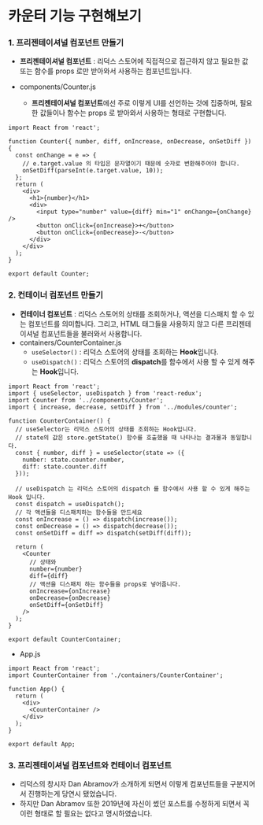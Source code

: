 # 카운터 기능 구현해보기



### 1. 프리젠테이셔널 컴포넌트 만들기

- **프리젠테이셔널 컴포넌트** : 리덕스 스토어에 직접적으로 접근하지 않고 필요한 값 또는 함수를 props 로만 받아와서 사용하는 컴포넌트입니다.

- components/Counter.js
  - **프리젠테이셔널 컴포넌트**에선 주로 이렇게 UI를 선언하는 것에 집중하며, 필요한 값들이나 함수는 props 로 받아와서 사용하는 형태로 구현합니다.

```react
import React from 'react';

function Counter({ number, diff, onIncrease, onDecrease, onSetDiff }) {
  const onChange = e => {
    // e.target.value 의 타입은 문자열이기 때문에 숫자로 변환해주어야 합니다.
    onSetDiff(parseInt(e.target.value, 10));
  };
  return (
    <div>
      <h1>{number}</h1>
      <div>
        <input type="number" value={diff} min="1" onChange={onChange} />
        <button onClick={onIncrease}>+</button>
        <button onClick={onDecrease}>-</button>
      </div>
    </div>
  );
}

export default Counter;
```



### 2. 컨테이너 컴포넌트 만들기

- **컨테이너 컴포넌트** : 리덕스 스토어의 상태를 조회하거나, 액션을 디스패치 할 수 있는 컴포넌트를 의미합니다. 그리고, HTML 태그들을 사용하지 않고 다른 프리젠테이셔널 컴포넌트들을 불러와서 사용합니다.
- containers/CounterContainer.js
  - `useSelector()` : 리덕스 스토어의 상태를 조회하는 **Hook**입니다.
  - `useDispatch()` : 리덕스 스토어의 **dispatch**를 함수에서 사용 할 수 있게 해주는 **Hook**입니다.

```react
import React from 'react';
import { useSelector, useDispatch } from 'react-redux';
import Counter from '../components/Counter';
import { increase, decrease, setDiff } from '../modules/counter';

function CounterContainer() {
  // useSelector는 리덕스 스토어의 상태를 조회하는 Hook입니다.
  // state의 값은 store.getState() 함수를 호출했을 때 나타나는 결과물과 동일합니다.
  const { number, diff } = useSelector(state => ({
    number: state.counter.number,
    diff: state.counter.diff
  }));

  // useDispatch 는 리덕스 스토어의 dispatch 를 함수에서 사용 할 수 있게 해주는 Hook 입니다.
  const dispatch = useDispatch();
  // 각 액션들을 디스패치하는 함수들을 만드세요
  const onIncrease = () => dispatch(increase());
  const onDecrease = () => dispatch(decrease());
  const onSetDiff = diff => dispatch(setDiff(diff));

  return (
    <Counter
      // 상태와
      number={number}
      diff={diff}
      // 액션을 디스패치 하는 함수들을 props로 넣어줍니다.
      onIncrease={onIncrease}
      onDecrease={onDecrease}
      onSetDiff={onSetDiff}
    />
  );
}

export default CounterContainer;
```

- App.js

```react
import React from 'react';
import CounterContainer from './containers/CounterContainer';

function App() {
  return (
    <div>
      <CounterContainer />
    </div>
  );
}

export default App;
```



### 3. 프리젠테이셔널 컴포넌트와 컨테이너 컴포넌트

- 리덕스의 창시자 Dan Abramov가 소개하게 되면서 이렇게 컴포넌트들을 구분지어서 진행하는게 당연시 됐었습니다.
- 하지만 Dan Abramov 또한 2019년에 자신이 썼던 포스트를 수정하게 되면서 꼭 이런 형태로 할 필요는 없다고 명시하였습니다.



